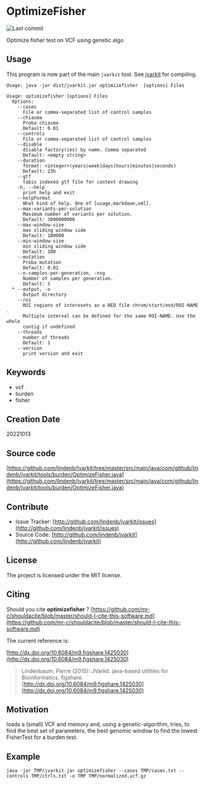 # OptimizeFisher

![Last commit](https://img.shields.io/github/last-commit/lindenb/jvarkit.png)

Optimize fisher test on VCF using genetic algo


## Usage


This program is now part of the main `jvarkit` tool. See [jvarkit](JvarkitCentral.md) for compiling.


```
Usage: java -jar dist/jvarkit.jar optimizefisher  [options] Files

Usage: optimizefisher [options] Files
  Options:
    --cases
      File or comma-separated list of control samples
    --chiasma
      Proba chiasma
      Default: 0.01
    --controls
      File or comma-separated list of control samples
    --disable
      disable factory(ies) by name. Comma separated
      Default: <empty string>
    --duration
      format: <integer>(years|week|days|hours|minutes|seconds)
      Default: 23h
    --gtf
      tabix indexed gtf file for context drawing
    -h, --help
      print help and exit
    --helpFormat
      What kind of help. One of [usage,markdown,xml].
    --max-variants-per-solution
      Maximum number of variants per solution.
      Default: 3000000000
    --max-window-size
      max sliding window side
      Default: 100000
    --min-window-size
      min sliding window side
      Default: 100
    --mutation
      Proba mutation
      Default: 0.01
    --n-samples-per-generation, -nsg
      Number of samples per generation.
      Default: 5
  * --output, -o
      Output directory
    --roi
      ROI regions of interesets as a BED file chrom/start/end/ROI-NAME . 
      Multiple interval can be defined for the same ROI-NAME. Use the whole 
      contig if undefined
    --threads
      number of threads
      Default: 1
    --version
      print version and exit

```


## Keywords

 * vcf
 * burden
 * fisher



## Creation Date

20221013

## Source code 

[https://github.com/lindenb/jvarkit/tree/master/src/main/java/com/github/lindenb/jvarkit/tools/burden/OptimizeFisher.java](https://github.com/lindenb/jvarkit/tree/master/src/main/java/com/github/lindenb/jvarkit/tools/burden/OptimizeFisher.java)


## Contribute

- Issue Tracker: [http://github.com/lindenb/jvarkit/issues](http://github.com/lindenb/jvarkit/issues)
- Source Code: [http://github.com/lindenb/jvarkit](http://github.com/lindenb/jvarkit)

## License

The project is licensed under the MIT license.

## Citing

Should you cite **optimizefisher** ? [https://github.com/mr-c/shouldacite/blob/master/should-I-cite-this-software.md](https://github.com/mr-c/shouldacite/blob/master/should-I-cite-this-software.md)

The current reference is:

[http://dx.doi.org/10.6084/m9.figshare.1425030](http://dx.doi.org/10.6084/m9.figshare.1425030)

> Lindenbaum, Pierre (2015): JVarkit: java-based utilities for Bioinformatics. figshare.
> [http://dx.doi.org/10.6084/m9.figshare.1425030](http://dx.doi.org/10.6084/m9.figshare.1425030)


## Motivation

loads a (small) VCF and memory and, using a genetic-algorithm, tries, to find the best set of parameters, the best genomic window to find the lowest FisherTest for a burden test.

## Example

```
java -jar TMP/jvarkit.jar optimizefisher --cases TMP/cases.txt --controls TMP/ctrls.txt -o TMP TMP/normalized.vcf.gz
```



